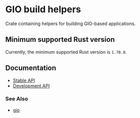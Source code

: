 # GIO build helpers

Crate containing helpers for building GIO-based applications.

## Minimum supported Rust version

Currently, the minimum supported Rust version is `1.70.0`.

## Documentation

* [Stable API](https://gtk-rs.org/gtk-rs-core/stable/latest/docs/glib-build-tools)
* [Development API](https://gtk-rs.org/gtk-rs-core/git/latest/docs/glib-build-tools)

### See Also

* [gio](http://crates.io/crates/gio)

